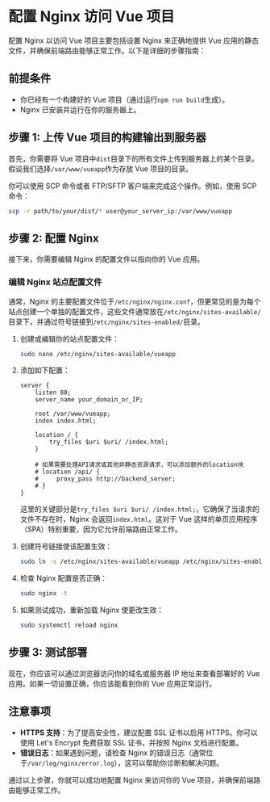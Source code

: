 # 配置 Nginx 访问 Vue 项目

配置 Nginx 以访问 Vue 项目主要包括设置 Nginx 来正确地提供 Vue 应用的静态文件，并确保前端路由能够正常工作。以下是详细的步骤指南：

## 前提条件

- 你已经有一个构建好的 Vue 项目（通过运行`npm run build`生成）。
- Nginx 已安装并运行在你的服务器上。

## 步骤 1: 上传 Vue 项目的构建输出到服务器

首先，你需要将 Vue 项目中`dist`目录下的所有文件上传到服务器上的某个目录。假设我们选择`/var/www/vueapp`作为存放 Vue 项目的目录。

你可以使用 SCP 命令或者 FTP/SFTP 客户端来完成这个操作。例如，使用 SCP 命令：

```bash
scp -r path/to/your/dist/* user@your_server_ip:/var/www/vueapp
```

## 步骤 2: 配置 Nginx

接下来，你需要编辑 Nginx 的配置文件以指向你的 Vue 应用。

### 编辑 Nginx 站点配置文件

通常，Nginx 的主要配置文件位于`/etc/nginx/nginx.conf`，但更常见的是为每个站点创建一个单独的配置文件，这些文件通常放在`/etc/nginx/sites-available/`目录下，并通过符号链接到`/etc/nginx/sites-enabled/`目录。

1. 创建或编辑你的站点配置文件：

   ```bash
   sudo nano /etc/nginx/sites-available/vueapp
   ```

2. 添加如下配置：

   ```nginx
   server {
       listen 80;
       server_name your_domain_or_IP;

       root /var/www/vueapp;
       index index.html;

       location / {
           try_files $uri $uri/ /index.html;
       }

       # 如果需要处理API请求或其他非静态资源请求，可以添加额外的location块
       # location /api/ {
       #     proxy_pass http://backend_server;
       # }
   }
   ```

   这里的关键部分是`try_files $uri $uri/ /index.html;`，它确保了当请求的文件不存在时，Nginx 会返回`index.html`。这对于 Vue 这样的单页应用程序（SPA）特别重要，因为它允许前端路由正常工作。

3. 创建符号链接使该配置生效：

   ```bash
   sudo ln -s /etc/nginx/sites-available/vueapp /etc/nginx/sites-enabled/
   ```

4. 检查 Nginx 配置是否正确：

   ```bash
   sudo nginx -t
   ```

5. 如果测试成功，重新加载 Nginx 使更改生效：

   ```bash
   sudo systemctl reload nginx
   ```

## 步骤 3: 测试部署

现在，你应该可以通过浏览器访问你的域名或服务器 IP 地址来查看部署好的 Vue 应用。如果一切设置正确，你应该能看到你的 Vue 应用正常运行。

## 注意事项

- **HTTPS 支持**：为了提高安全性，建议配置 SSL 证书以启用 HTTPS。你可以使用 Let's Encrypt 免费获取 SSL 证书，并按照 Nginx 文档进行配置。
- **错误日志**：如果遇到问题，请检查 Nginx 的错误日志（通常位于`/var/log/nginx/error.log`），这可以帮助你诊断和解决问题。

通过以上步骤，你就可以成功地配置 Nginx 来访问你的 Vue 项目，并确保前端路由能够正常工作。
